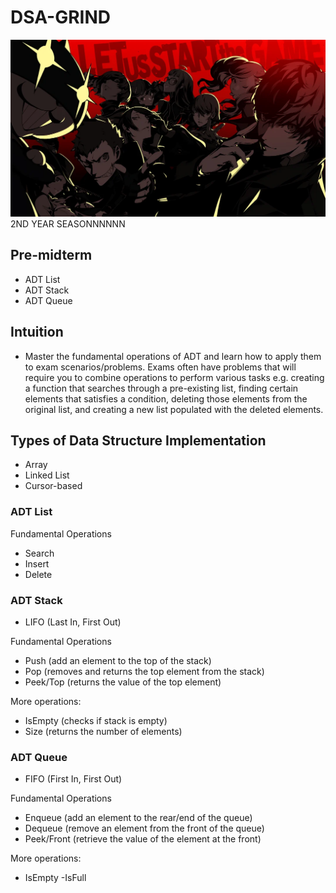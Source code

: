 # DSA-GRIND
<img src="./personaa.webp"/>
2ND YEAR SEASONNNNNN

## Pre-midterm
- ADT List
- ADT Stack
- ADT Queue

## Intuition
- Master the fundamental operations of ADT and learn how to apply them to exam scenarios/problems. Exams often have problems that will require you to combine operations to perform various tasks e.g. creating a function that searches through a pre-existing list, finding certain elements that satisfies a condition, deleting those elements from the original list, and creating a new list populated with the deleted elements.

## Types of Data Structure Implementation
- Array
- Linked List
- Cursor-based

### ADT List
Fundamental Operations
- Search
- Insert
- Delete

### ADT Stack
- LIFO (Last In, First Out)

Fundamental Operations
- Push (add an element to the top of the stack)
- Pop (removes and returns the top element from the stack)
- Peek/Top (returns the value of the top element)

More operations:
- IsEmpty (checks if stack is empty)
- Size (returns the number of elements)

### ADT Queue
- FIFO (First In, First Out)

Fundamental Operations
- Enqueue (add an element to the rear/end of the queue)
- Dequeue (remove an element from the front of the queue)
- Peek/Front (retrieve the value of the element at the front)

More operations:
- IsEmpty
-IsFull